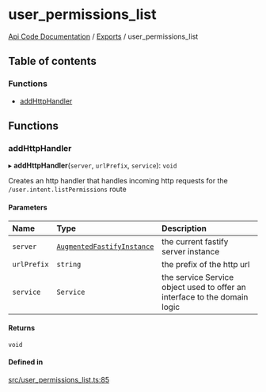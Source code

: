 # user\_permissions\_list
 
[Api Code Documentation](../README.md) / [Exports](../modules.md) / user\_permissions\_list

## Table of contents

### Functions

- [addHttpHandler](user_permissions_list.md#addhttphandler)

## Functions

### addHttpHandler

▸ **addHttpHandler**(`server`, `urlPrefix`, `service`): `void`

Creates an http handler that handles incoming http requests for the `/user.intent.listPermissions` route

#### Parameters

| Name | Type | Description |
| :------ | :------ | :------ |
| `server` | [`AugmentedFastifyInstance`](../interfaces/types.AugmentedFastifyInstance.md) | the current fastify server instance |
| `urlPrefix` | `string` | the prefix of the http url |
| `service` | `Service` | the service Service object used to offer an interface to the domain logic |

#### Returns

`void`

#### Defined in

[src/user_permissions_list.ts:85](https://github.com/openkfw/TruBudget/blob/2e43ea7/api/src/user_permissions_list.ts#L85)
